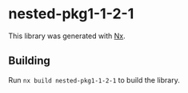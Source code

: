 # nested-pkg1-1-2-1

This library was generated with [Nx](https://nx.dev).

## Building

Run `nx build nested-pkg1-1-2-1` to build the library.
